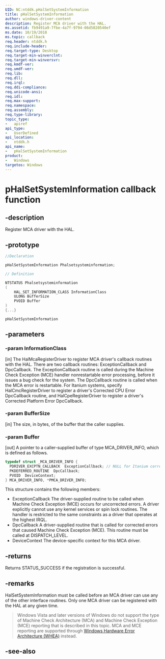 ```yaml
---
UID: NC:ntddk.pHalSetSystemInformation
title: pHalSetSystemInformation
author: windows-driver-content
description: Register MCA driver with the HAL. 
ms.assetid: fb9491a9-7fbe-4a7f-9794-06d5020540ef
ms.date: 10/19/2018
ms.topic: callback
req.header: ntddk.h
req.include-header:
req.target-type: Desktop
req.target-min-winverclnt:
req.target-min-winversvr:
req.kmdf-ver:
req.umdf-ver:
req.lib:
req.dll:
req.irql: 
req.ddi-compliance:
req.unicode-ansi:
req.idl:
req.max-support:
req.namespace:
req.assembly:
req.type-library: 
topic_type: 
-	apiref
api_type: 
-	UserDefined
api_location: 
-	ntddk.h
api_name: 
-	pHalSetSystemInformation
product:
-	Windows
targetos: Windows
---
```


# pHalSetSystemInformation callback function

## -description

Register MCA driver with the HAL. 

## -prototype

```cpp
//Declaration

pHalSetSystemInformation Phalsetsysteminformation; 

// Definition

NTSTATUS Phalsetsysteminformation 
(
	HAL_SET_INFORMATION_CLASS InformationClass
	ULONG BufferSize
	PVOID Buffer
)
{...}

pHalSetSystemInformation 


```

## -parameters

### -param InformationClass
[in] The HalMcaRegisterDriver to register MCA driver's callback routines with the HAL. There are two callback routines: ExceptionCallback and DpcCallback. The ExceptionCallback routine is called during the Machine Check Exception (MCE) handler nonrestartable error processing, before it issues a bug check for the system. The DpcCallback routine is called when the MCA error is restartable. For Itanium systems, specify HalCmcRegisterDriver to register a driver's Corrected CPU Error DpcCallback routine, and HalCpeRegisterDriver to register a driver's Corrected Platform Error DpcCallback.

### -param BufferSize
[in] The size, in bytes, of the buffer that the caller supplies.

### -param Buffer
[out] A pointer to a caller-supplied buffer of type MCA_DRIVER_INFO, which is defined as follows.

```cpp
typedef struct _MCA_DRIVER_INFO {
  PDRIVER_EXCPTN_CALLBACK  ExceptionCallback; // NULL for Itanium corrected error registration
  PKDEFERRED_ROUTINE  DpcCallback;
  PVOID  DeviceContext;
} MCA_DRIVER_INFO, *PMCA_DRIVER_INFO;
```

This structure contains the following members:
-   ExceptionCallback
    The driver-supplied routine to be called when Machine Check Exception (MCE) occurs for uncorrected errors. A driver explicitly cannot use any kernel services or spin lock routines. The handler is restricted to the same constraints as a driver that operates at the highest IRQL.
-   DpcCallback
    A driver-supplied routine that is called for corrected errors that caused Machine Check Exception (MCE). This routine must be called at DISPATCH_LEVEL.
-   DeviceContext
    The device-specific context for this MCA driver.


## -returns

Returns STATUS_SUCCESS if the registration is successful.

## -remarks

HalSetSystemInformation must be called before an MCA driver can use any of the other interface routines. Only one MCA driver can be registered with the HAL at any given time.

> Windows Vista and later versions of Windows do not support the type of Machine Check Architecture (MCA) and Machine Check Exception (MCE) reporting that is described in this topic. MCA and MCE reporting are supported through  [Windows Hardware Error Architecture (WHEA)](https://msdn.microsoft.com/library/Ff559509) instead.

## -see-also
